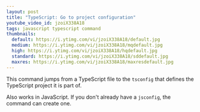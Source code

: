 ```yaml
---
layout: post
title: "TypeScript: Go to project configuration"
youtube_video_id: jzoiX338A18
tags: javascript typescript command
thumbnails:
  default: https://i.ytimg.com/vi/jzoiX338A18/default.jpg
  medium: https://i.ytimg.com/vi/jzoiX338A18/mqdefault.jpg
  high: https://i.ytimg.com/vi/jzoiX338A18/hqdefault.jpg
  standard: https://i.ytimg.com/vi/jzoiX338A18/sddefault.jpg
  maxres: https://i.ytimg.com/vi/jzoiX338A18/maxresdefault.jpg
---
```


This command jumps from a TypeScript file to the `tsconfig` that defines the TypeScript project it is part of.

Also works in JavaScript. If you don't already have a `jsconfig`, the command can create one.
